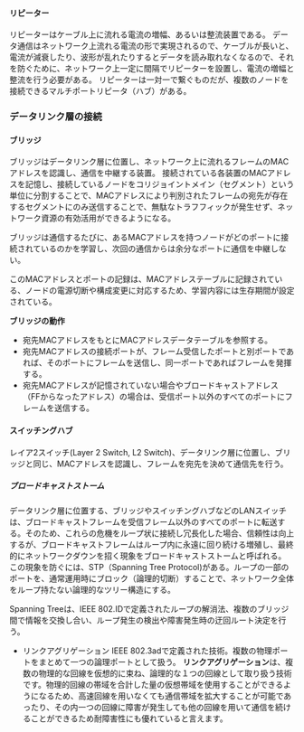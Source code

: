 #### リピーター
リピーターはケーブル上に流れる電流の増幅、あるいは整流装置である。
データ通信はネットワーク上流れる電流の形で実現されるので、ケーブルが長いと、電流が減衰したり、波形が乱れたりするとデータを読み取れなくなるので、それを防ぐために、ネットワーク上一定に間隔でリピーターを設置し、電流の増幅と整流を行う必要がある。
リピーターは一対一で繋ぐものだが、複数のノードを接続できるマルチポートリピータ（ハブ）がある。

### データリンク層の接続
#### ブリッジ
ブリッジはデータリンク層に位置し、ネットワーク上に流れるフレームのMACアドレスを認識し、通信を中継する装置。
接続されている各装置のMACアドレスを記憶し、接続しているノードをコリジョイントメイン（セグメント）という単位に分割することで、MACアドレスにより判別されたフレームの宛先が存在するセグメントにのみ送信することで、無駄なトラフフィックが発生せず、ネットワーク資源の有効活用ができるようになる。

ブリッジは通信するたびに、あるMACアドレスを持つノードがどのポートに接続されているのかを学習し、次回の通信からは余分なポートに通信を中継しない。

このMACアドレスとポートの記録は、MACアドレステーブルに記録されている、ノードの電源切断や構成変更に対応するため、学習内容には生存期間が設定されている。

**ブリッジの動作**
- 宛先MACアドレスをもとにMACアドレスデータテーブルを参照する。
- 宛先MACアドレスの接続ポートが、フレーム受信したポートと別ポートであれば、そのポートにフレームを送信し、同一ポートであればフレームを発揮する。
- 宛先MACアドレスが記憶されていない場合やブロードキャストアドレス（FFからなったアドレス）の場合は、受信ポート以外のすべてのポートにフレームを送信する。

#### スイッチングハブ
レイア2スイッチ(Layer 2 Switch, L2 Switch)、データリンク層に位置し、ブリッジと同じ、MACアドレスを認識し、フレームを宛先を決めて通信先を行う。

##### ブロードキャストストーム
データリンク層に位置する、ブリッジやスイッチングハブなどのLANスイッチは、ブロードキャストフレームを受信フレーム以外のすべてのポートに転送する。そのため、これらの危機をループ状に接続し冗長化した場合、信頼性は向上するが、ブロードキャストフレームはループ内に永遠に回り続ける増殖し、最終的にネットワークダウンを招く現象をブロードキャストストームと呼ばれる。
この現象を防ぐには、STP（Spanning Tree Protocol)がある。ループの一部のポートを、通常運用時にブロック（論理的切断）することで、ネットワーク全体をループ持たない論理的なツリー構造にする。

Spanning Treeは、IEEE 802.IDで定義されたループの解消法、複数のブリッジ間で情報を交換し合い、ループ発生の検出や障害発生時の迂回ルート決定を行う。

- リンクアグリゲーション
  IEEE 802.3adで定義された技術。複数の物理ポートをまとめて一つの論理ポートとして扱う。
  **リンクアグリゲーション**は、複数の物理的な回線を仮想的に束ね、論理的な１つの回線として取り扱う技術です。物理的回線の帯域を合計した量の仮想帯域を使用することができるようになるため、高速回線を用いなくても通信帯域を拡大することが可能であったり、その内一つの回線に障害が発生しても他の回線を用いて通信を続けることができるため耐障害性にも優れていると言えます。

